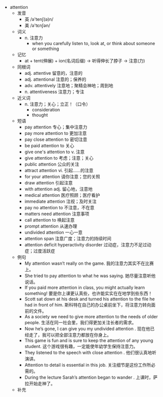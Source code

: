 - attention
  - 发音
    - 英 /ə'tenʃ(ə)n/
    - 美 /ə'tɛnʃən/
  - 词义
    - n. 注意力
      - when you carefully listen to, look at, or think about someone or something
  - 记忆
    - at + tent(伸展) + ion(名词后缀) → 听得伸长了脖子 → 注意(力)
  - 同根词
    - adj. attentive 留意的，注意的
    - adj. attentional 注意的；保养的
    - adv. attentively 注意地；聚精会神地；周到地
    - n. attentiveness 注意力；专注
  - 近义词
    - n. 注意力；关心；立正！（口令）
      - consideration
      - thought
  - 短语
    - pay attention 专心；集中注意力
    - pay more attention to 更加注意
    - pay close attention to 密切注意
    - be paid attention to 关心
    - give one's attention to v. 注意
    - give attention to 考虑；注意；关心
    - public attention 公众的关注
    - attract attention vi. 引起……的注意
    - for your attention 请你注意；您的关照
    - draw attention 引起注意
    - with attention adj. 留心地，注意地
    - medical attention 医疗照顾；医疗看护
    - immediate attention 注视；及时关注
    - pay no attention to 不注意，不在意
    - matters need attention 注意事项
    - call attention to 唤起注意
    - prompt attention 从速办理
    - undivided attention 一心一意
    - attention span 注意广度；注意力的持续时间
    - attention deficit hyperactivity disorder 过动症，注意力不足过动症；过度活跃症
  - 例句
    - My attention wasn’t really on the game. 我的注意力其实不在比赛上。
    - She tried to pay attention to what he was saying. 她尽量注意听他说话。
    - If you paid more attention in class, you might actually learn something! 要是你上课更认真些，也许能实实在在地学到些东西！
    - Scott sat down at his desk and turned his attention to the file he had in front of him. 斯科特在自己的办公桌前坐下，将注意力转向面前的文件。
    - As a society we need to give more attention to the needs of older people. 生活在同一社会里，我们得更加关注长者的需求。
    - Now he’s gone, I can give you my undivided attention . 现在他已经走了，我可以把全部注意力都放在你身上。
    - This game is fun and is sure to keep the attention of any young student. 这个游戏很有趣，一定能使年幼学生保持注意力。
    - They listened to the speech with close attention . 他们很认真地听演讲。
    - Attention to detail is essential in this job. 关注细节是这份工作所必需的。
    - During the lecture Sarah’s attention began to wander . 上课时，萨拉开始走神了。
  - 补充